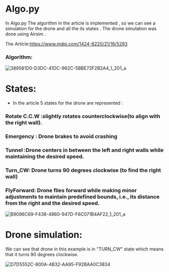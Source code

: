 
# Algo.py

In Algo.py  The algorithm in the article is implemented , so we can see a simulation for the drone and all the its states .
The drone simulation was done using Airsim .

The Article:https://www.mdpi.com/1424-8220/21/16/5293




### Algorithm:
![389581D0-D3DC-41DC-962C-5BBE72F2B2A4_1_201_a](https://user-images.githubusercontent.com/74476764/216434813-e956c1dd-5c00-4098-9bbf-ee2b618f5b75.jpeg)





# States:
 - In the article 5 states for the drone are represented : 

 ###  Rotate C.C.W :slightly rotates counterclockwise(to align with the right wall).
        
 ### Emergency : Drone brakes to avoid crashing
       
 ### Tunnel :Drone centers in between the left and right walls while maintaining the  desired speed.
       
 ### Turn_CW: Drone turns 90 degrees clockwise (to find the right wall)
     
 ### FlyForward: Drone flies forward while making minor adjustments to maintain predefined bounds, i.e., its distance from the right and the desired speed.
 
 ![B9096C69-F438-4860-947D-F6C071B4AF22_1_201_a](https://user-images.githubusercontent.com/74476764/209483458-c943efac-fafe-401b-b35d-db35773074a0.jpeg)

 
 
 
 
 
 
# Drone simulation:
We can see that drone in this example is in "TURN_CW" state which means that it turns 90 degrees clockwise.

![D7D5552C-800A-4B32-AA95-F92BAA0C3834](https://user-images.githubusercontent.com/74476764/216432794-dcd5d7d2-30b0-4f09-a1fc-583205964e6c.jpeg)








